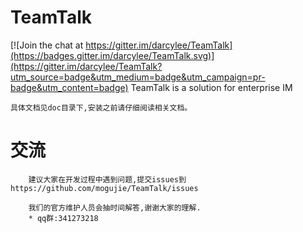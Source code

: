 # TeamTalk

[![Join the chat at https://gitter.im/darcylee/TeamTalk](https://badges.gitter.im/darcylee/TeamTalk.svg)](https://gitter.im/darcylee/TeamTalk?utm_source=badge&utm_medium=badge&utm_campaign=pr-badge&utm_content=badge)
	TeamTalk is a solution for enterprise IM
	
	具体文档见doc目录下,安装之前请仔细阅读相关文档。
	
# 交流
		建议大家在开发过程中遇到问题,提交issues到https://github.com/mogujie/TeamTalk/issues  
		
		我们的官方维护人员会抽时间解答,谢谢大家的理解.
		* qq群:341273218

